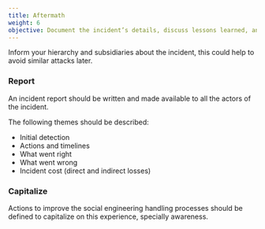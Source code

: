```yaml
---
title: Aftermath
weight: 6
objective: Document the incident’s details, discuss lessons learned, and adjust plans and defences.
---
```

Inform your hierarchy and subsidiaries about the incident, this could help to avoid similar attacks later.

### Report

An incident report should be written and made available to all the actors of the incident.

The following themes should be described:

- Initial detection
- Actions and timelines
- What went right
- What went wrong
- Incident cost (direct and indirect losses)

### Capitalize

Actions to improve the social engineering handling processes should be defined to capitalize on this experience, specially awareness.
